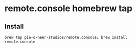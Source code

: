 # remote.console homebrew tap

## Install

```shell
brew tap pie-o-neer-studios/remote.console; brew install remote.console
```
